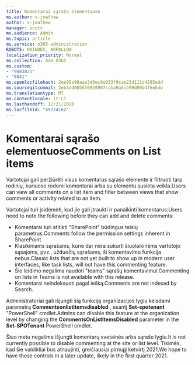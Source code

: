 ```yaml
---
title: Komentarai sąrašo elementuose
ms.author: v-jmathew
author: v-jmathew
manager: scotv
ms.audience: Admin
ms.topic: article
ms.service: o365-administration
ROBOTS: NOINDEX, NOFOLLOW
localization_priority: Normal
ms.collection: Adm_O365
ms.custom:
- "9003821"
- "6841"
ms.openlocfilehash: 2ee95e98aae3d9ec9a933f9cae234111d4285edd
ms.sourcegitcommit: 2eb1dd0856509b9907ccba9a5cb99d09b4f6eb4b
ms.translationtype: MT
ms.contentlocale: lt-LT
ms.lasthandoff: 12/21/2020
ms.locfileid: "49724162"
---
```

# <a name="comments-on-list-items"></a><span data-ttu-id="3098d-102">Komentarai sąrašo elementuose</span><span class="sxs-lookup"><span data-stu-id="3098d-102">Comments on List items</span></span>

<span data-ttu-id="3098d-103">Vartotojai gali peržiūrėti visus komentarus sąrašo elemente ir filtruoti tarp rodinių, kuriuose rodomi komentarai arba su elementu susieta veikla.</span><span class="sxs-lookup"><span data-stu-id="3098d-103">Users can view all comments on a list item and filter between views that show comments or activity related to an item.</span></span>

<span data-ttu-id="3098d-104">Vartotojai turi įsidėmėti, kad jie gali įtraukti ir panaikinti komentarus:</span><span class="sxs-lookup"><span data-stu-id="3098d-104">Users need to note the following before they can add and delete comments:</span></span>

- <span data-ttu-id="3098d-105">Komentarai turi atitikti "SharePoint" būdingus teisių parametrus.</span><span class="sxs-lookup"><span data-stu-id="3098d-105">Comments follow the permission settings inherent in SharePoint.</span></span>
- <span data-ttu-id="3098d-106">Klasikiniams sąrašams, kurie dar nėra sukurti šiuolaikinėms vartotojo sąsajoms, pvz., užduočių sąrašams, ši komentavimo funkcija nebus.</span><span class="sxs-lookup"><span data-stu-id="3098d-106">Classic lists that are not yet built to show up in modern user interfaces, like task lists, will not have this commenting feature.</span></span>
- <span data-ttu-id="3098d-107">Šio leidimo negalima naudoti "teams" sąrašų komentavimui.</span><span class="sxs-lookup"><span data-stu-id="3098d-107">Commenting on lists in Teams is not available with this release.</span></span>
- <span data-ttu-id="3098d-108">Komentarai neindeksuoti pagal iešką.</span><span class="sxs-lookup"><span data-stu-id="3098d-108">Comments are not indexed by Search.</span></span>

<span data-ttu-id="3098d-109">Administratoriai gali išjungti šią funkciją organizacijos lygiu keisdami parametrą **Commentsonlistitemsdisabled** , esantį **Set-spotenant** "PowerShell" cmdlet.</span><span class="sxs-lookup"><span data-stu-id="3098d-109">Admins can disable this feature at the organization level by changing the **CommentsOnListItemsDisabled** parameter in the **Set-SPOTenant** PowerShell cmdlet.</span></span>

<span data-ttu-id="3098d-110">Šiuo metu negalima išjungti komentarų svetainės arba sąrašo lygiu.</span><span class="sxs-lookup"><span data-stu-id="3098d-110">It is not currently possible to disable commenting at the site or list level.</span></span> <span data-ttu-id="3098d-111">Tikimės, kad šie valdikliai bus atnaujinti, greičiausiai pirmąjį ketvirtį 2021.</span><span class="sxs-lookup"><span data-stu-id="3098d-111">We hope to have those controls in a later update, likely in the first quarter 2021.</span></span>
